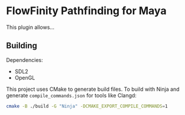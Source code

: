# FlowFinity Pathfinding for Maya

This plugin allows...
<!-- TODO -->

## Building

Dependencies:

- SDL2
- OpenGL

This project uses CMake to generate build files. To build with Ninja and generate `compile_commands.json` for tools like Clangd:

```sh
cmake -B ./build -G "Ninja" -DCMAKE_EXPORT_COMPILE_COMMANDS=1
```